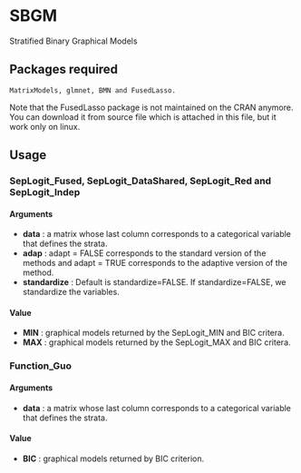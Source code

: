 # SBGM
Stratified Binary Graphical Models

## Packages required 


```
MatrixModels, glmnet, BMN and FusedLasso.
```
Note that the FusedLasso package is not maintained on the CRAN anymore. You can download it from source file which is attached in this file, but it work only on linux.



## Usage
### SepLogit_Fused, SepLogit_DataShared, SepLogit_Red and SepLogit_Indep
#### Arguments
* **data** : a matrix whose last column corresponds to a categorical variable that defines the strata.
* **adap** : adapt = FALSE corresponds to the standard version of the methods and adapt = TRUE corresponds to the adaptive version of the method.
* **standardize** : Default is standardize=FALSE. If standardize=FALSE, we standardize the variables.

#### Value
* **MIN** :  graphical models returned by the SepLogit_MIN and BIC critera.
* **MAX** :  graphical models returned by the SepLogit_MAX and BIC critera.

### Function_Guo
#### Arguments
* **data** : a matrix whose last column corresponds to a categorical variable that defines the strata.

#### Value
* **BIC** :  graphical models returned by BIC criterion.

